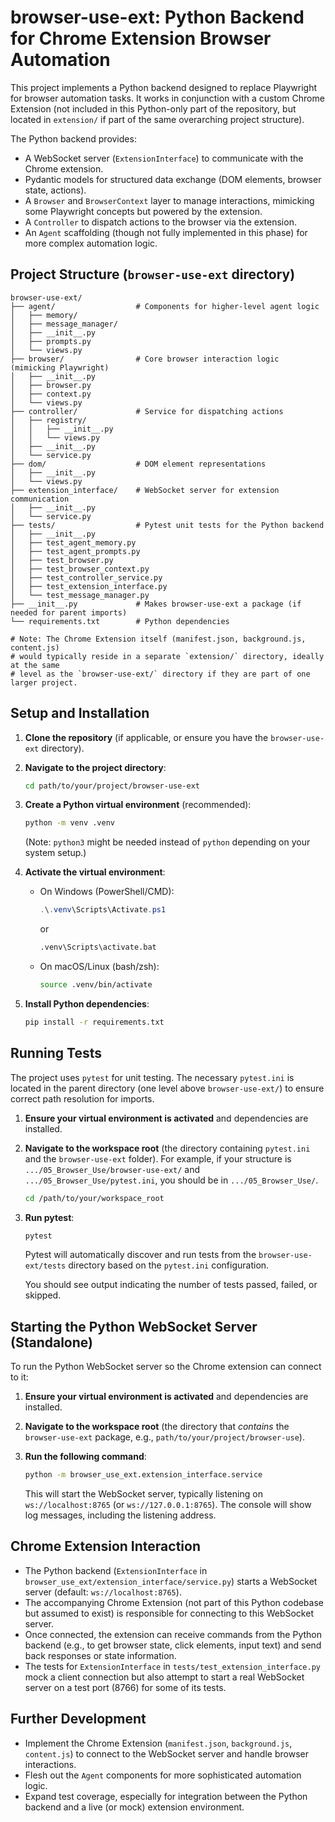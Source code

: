 # browser-use-ext: Python Backend for Chrome Extension Browser Automation

This project implements a Python backend designed to replace Playwright for browser automation tasks. It works in conjunction with a custom Chrome Extension (not included in this Python-only part of the repository, but located in `extension/` if part of the same overarching project structure).

The Python backend provides:
- A WebSocket server (`ExtensionInterface`) to communicate with the Chrome extension.
- Pydantic models for structured data exchange (DOM elements, browser state, actions).
- A `Browser` and `BrowserContext` layer to manage interactions, mimicking some Playwright concepts but powered by the extension.
- A `Controller` to dispatch actions to the browser via the extension.
- An `Agent` scaffolding (though not fully implemented in this phase) for more complex automation logic.

## Project Structure (`browser-use-ext` directory)

```
browser-use-ext/
├── agent/                  # Components for higher-level agent logic
│   ├── memory/
│   ├── message_manager/
│   ├── __init__.py
│   ├── prompts.py
│   └── views.py
├── browser/                # Core browser interaction logic (mimicking Playwright)
│   ├── __init__.py
│   ├── browser.py
│   ├── context.py
│   └── views.py
├── controller/             # Service for dispatching actions
│   ├── registry/
│   │   ├── __init__.py
│   │   └── views.py
│   ├── __init__.py
│   └── service.py
├── dom/                    # DOM element representations
│   ├── __init__.py
│   └── views.py
├── extension_interface/    # WebSocket server for extension communication
│   ├── __init__.py
│   └── service.py
├── tests/                  # Pytest unit tests for the Python backend
│   ├── __init__.py
│   ├── test_agent_memory.py
│   ├── test_agent_prompts.py
│   ├── test_browser.py
│   ├── test_browser_context.py
│   ├── test_controller_service.py
│   ├── test_extension_interface.py
│   └── test_message_manager.py
├── __init__.py             # Makes browser-use-ext a package (if needed for parent imports)
└── requirements.txt        # Python dependencies

# Note: The Chrome Extension itself (manifest.json, background.js, content.js)
# would typically reside in a separate `extension/` directory, ideally at the same
# level as the `browser-use-ext/` directory if they are part of one larger project.
```

## Setup and Installation

1.  **Clone the repository** (if applicable, or ensure you have the `browser-use-ext` directory).

2.  **Navigate to the project directory**:
    ```bash
    cd path/to/your/project/browser-use-ext
    ```

3.  **Create a Python virtual environment** (recommended):
    ```bash
    python -m venv .venv
    ```
    (Note: `python3` might be needed instead of `python` depending on your system setup.)

4.  **Activate the virtual environment**:
    -   On Windows (PowerShell/CMD):
        ```powershell
        .\.venv\Scripts\Activate.ps1 
        ```
        or
        ```cmd
        .venv\Scripts\activate.bat
        ```
    -   On macOS/Linux (bash/zsh):
        ```bash
        source .venv/bin/activate
        ```

5.  **Install Python dependencies**:
    ```bash
    pip install -r requirements.txt
    ```

## Running Tests

The project uses `pytest` for unit testing. The necessary `pytest.ini` is located in the parent directory (one level above `browser-use-ext/`) to ensure correct path resolution for imports.

1.  **Ensure your virtual environment is activated** and dependencies are installed.

2.  **Navigate to the workspace root** (the directory containing `pytest.ini` and the `browser-use-ext` folder).
    For example, if your structure is `.../05_Browser_Use/browser-use-ext/` and `.../05_Browser_Use/pytest.ini`, you should be in `.../05_Browser_Use/`.
    ```bash
    cd /path/to/your/workspace_root 
    ```

3.  **Run pytest**:
    ```bash
    pytest
    ```
    Pytest will automatically discover and run tests from the `browser-use-ext/tests` directory based on the `pytest.ini` configuration.

    You should see output indicating the number of tests passed, failed, or skipped.

## Starting the Python WebSocket Server (Standalone)

To run the Python WebSocket server so the Chrome extension can connect to it:

1.  **Ensure your virtual environment is activated** and dependencies are installed.

2.  **Navigate to the workspace root** (the directory that *contains* the `browser-use-ext` package, e.g., `path/to/your/project/browser-use`).

3.  **Run the following command**:
    ```bash
    python -m browser_use_ext.extension_interface.service
    ```
    This will start the WebSocket server, typically listening on `ws://localhost:8765` (or `ws://127.0.0.1:8765`). The console will show log messages, including the listening address.

## Chrome Extension Interaction

-   The Python backend (`ExtensionInterface` in `browser_use_ext/extension_interface/service.py`) starts a WebSocket server (default: `ws://localhost:8765`).
-   The accompanying Chrome Extension (not part of this Python codebase but assumed to exist) is responsible for connecting to this WebSocket server.
-   Once connected, the extension can receive commands from the Python backend (e.g., to get browser state, click elements, input text) and send back responses or state information.
-   The tests for `ExtensionInterface` in `tests/test_extension_interface.py` mock a client connection but also attempt to start a real WebSocket server on a test port (8766) for some of its tests.

## Further Development

-   Implement the Chrome Extension (`manifest.json`, `background.js`, `content.js`) to connect to the WebSocket server and handle browser interactions.
-   Flesh out the `Agent` components for more sophisticated automation logic.
-   Expand test coverage, especially for integration between the Python backend and a live (or mock) extension environment. 
